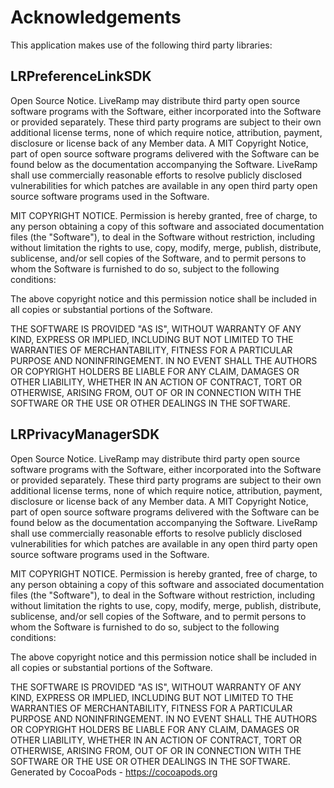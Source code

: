 # Acknowledgements
This application makes use of the following third party libraries:

## LRPreferenceLinkSDK

Open Source Notice. LiveRamp may distribute third party open source software programs with the Software, either incorporated into the Software or provided separately. These third party programs are subject to their own additional license terms, none of which require notice, attribution, payment, disclosure or license back of any Member data. A MIT Copyright Notice, part of open source software programs delivered with the Software can be found below as the documentation accompanying the Software. LiveRamp shall use commercially reasonable efforts to resolve publicly disclosed vulnerabilities for which patches are available in any open third party open source software programs used in the Software.
 
MIT COPYRIGHT NOTICE. Permission is hereby granted, free of charge, to any person obtaining a copy of this software and associated documentation files (the "Software"), to deal in the Software without restriction, including without limitation the rights to use, copy, modify, merge, publish, distribute, sublicense, and/or sell copies of the Software, and to permit persons to whom the Software is furnished to do so, subject to the following conditions:
 
The above copyright notice and this permission notice shall be included in all copies or substantial portions of the Software.
 
THE SOFTWARE IS PROVIDED "AS IS", WITHOUT WARRANTY OF ANY KIND, EXPRESS OR IMPLIED, INCLUDING BUT NOT LIMITED TO THE WARRANTIES OF MERCHANTABILITY, FITNESS FOR A PARTICULAR PURPOSE AND NONINFRINGEMENT. IN NO EVENT SHALL THE AUTHORS OR COPYRIGHT HOLDERS BE LIABLE FOR ANY CLAIM, DAMAGES OR OTHER LIABILITY, WHETHER IN AN ACTION OF CONTRACT, TORT OR OTHERWISE, ARISING FROM, OUT OF OR IN CONNECTION WITH THE SOFTWARE OR THE USE OR OTHER DEALINGS IN THE SOFTWARE.

## LRPrivacyManagerSDK

Open Source Notice. LiveRamp may distribute third party open source software programs with the Software, either incorporated into the Software or provided separately. These third party programs are subject to their own additional license terms, none of which require notice, attribution, payment, disclosure or license back of any Member data. A MIT Copyright Notice, part of open source software programs delivered with the Software can be found below as the documentation accompanying the Software. LiveRamp shall use commercially reasonable efforts to resolve publicly disclosed vulnerabilities for which patches are available in any open third party open source software programs used in the Software.
 
MIT COPYRIGHT NOTICE. Permission is hereby granted, free of charge, to any person obtaining a copy of this software and associated documentation files (the "Software"), to deal in the Software without restriction, including without limitation the rights to use, copy, modify, merge, publish, distribute, sublicense, and/or sell copies of the Software, and to permit persons to whom the Software is furnished to do so, subject to the following conditions:
 
The above copyright notice and this permission notice shall be included in all copies or substantial portions of the Software.
 
THE SOFTWARE IS PROVIDED "AS IS", WITHOUT WARRANTY OF ANY KIND, EXPRESS OR IMPLIED, INCLUDING BUT NOT LIMITED TO THE WARRANTIES OF MERCHANTABILITY, FITNESS FOR A PARTICULAR PURPOSE AND NONINFRINGEMENT. IN NO EVENT SHALL THE AUTHORS OR COPYRIGHT HOLDERS BE LIABLE FOR ANY CLAIM, DAMAGES OR OTHER LIABILITY, WHETHER IN AN ACTION OF CONTRACT, TORT OR OTHERWISE, ARISING FROM, OUT OF OR IN CONNECTION WITH THE SOFTWARE OR THE USE OR OTHER DEALINGS IN THE SOFTWARE.
Generated by CocoaPods - https://cocoapods.org
